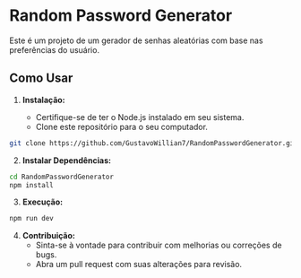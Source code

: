 # Random Password Generator

Este é um projeto de um gerador de senhas aleatórias com base nas preferências do usuário.

## Como Usar

1. **Instalação:**

   - Certifique-se de ter o Node.js instalado em seu sistema.
   - Clone este repositório para o seu computador.

```bash
git clone https://github.com/GustavoWillian7/RandomPasswordGenerator.git
```

2. **Instalar Dependências:**

```bash
cd RandomPasswordGenerator
npm install
```

3. **Execução:**

```bash
npm run dev
```

4. **Contribuição:**
   - Sinta-se à vontade para contribuir com melhorias ou correções de bugs.
   - Abra um pull request com suas alterações para revisão.
